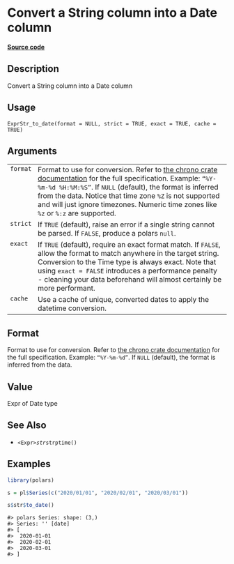 

# Convert a String column into a Date column

[**Source code**](https://github.com/pola-rs/r-polars/tree/main/R/expr__string.R#L135)

## Description

Convert a String column into a Date column

## Usage

<pre><code class='language-R'>ExprStr_to_date(format = NULL, strict = TRUE, exact = TRUE, cache = TRUE)
</code></pre>

## Arguments

<table>
<tr>
<td style="white-space: nowrap; font-family: monospace; vertical-align: top">
<code id="ExprStr_to_date_:_format">format</code>
</td>
<td>
Format to use for conversion. Refer to
<a href="https://docs.rs/chrono/latest/chrono/format/strftime/index.html">the
chrono crate documentation</a> for the full specification. Example:
<code>“%Y-%m-%d %H:%M:%S”</code>. If <code>NULL</code> (default), the
format is inferred from the data. Notice that time zone
<code style="white-space: pre;">%Z</code> is not supported and will just
ignore timezones. Numeric time zones like
<code style="white-space: pre;">%z</code> or
<code style="white-space: pre;">%:z</code> are supported.
</td>
</tr>
<tr>
<td style="white-space: nowrap; font-family: monospace; vertical-align: top">
<code id="ExprStr_to_date_:_strict">strict</code>
</td>
<td>
If <code>TRUE</code> (default), raise an error if a single string cannot
be parsed. If <code>FALSE</code>, produce a polars <code>null</code>.
</td>
</tr>
<tr>
<td style="white-space: nowrap; font-family: monospace; vertical-align: top">
<code id="ExprStr_to_date_:_exact">exact</code>
</td>
<td>
If <code>TRUE</code> (default), require an exact format match. If
<code>FALSE</code>, allow the format to match anywhere in the target
string. Conversion to the Time type is always exact. Note that using
<code>exact = FALSE</code> introduces a performance penalty - cleaning
your data beforehand will almost certainly be more performant.
</td>
</tr>
<tr>
<td style="white-space: nowrap; font-family: monospace; vertical-align: top">
<code id="ExprStr_to_date_:_cache">cache</code>
</td>
<td>
Use a cache of unique, converted dates to apply the datetime conversion.
</td>
</tr>
</table>

## Format

Format to use for conversion. Refer to
<a href="https://docs.rs/chrono/latest/chrono/format/strftime/index.html">the
chrono crate documentation</a> for the full specification. Example:
<code>“%Y-%m-%d”</code>. If <code>NULL</code> (default), the format is
inferred from the data.

## Value

Expr of Date type

## See Also

<ul>
<li>

<code>\<Expr\>$str$strptime()</code>

</li>
</ul>

## Examples

``` r
library(polars)

s = pl$Series(c("2020/01/01", "2020/02/01", "2020/03/01"))

s$str$to_date()
```

    #> polars Series: shape: (3,)
    #> Series: '' [date]
    #> [
    #>  2020-01-01
    #>  2020-02-01
    #>  2020-03-01
    #> ]
